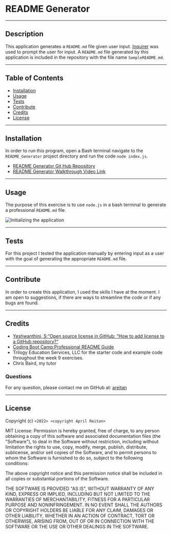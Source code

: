 # README Generator

---
## Description

This application generates a ```README.md``` file given user input. [Inquirer](https://www.npmjs.com/package/inquirer) was used to prompt the user for input. A ```README.md``` file generated by this application is included in the repository with the file name ```SampleREADME.md```.
  

---
## Table of Contents

  - [Installation](#installation)
  - [Usage](#usage)
  - [Tests](#test)
  - [Contribute](#contribute)
  - [Credits](#credits)
  - [License](#license)


---
## Installation

 In order to run this program, open a Bash terminal navigate to the ```README_Generator``` project directory and run the code ```node index.js```.

- [README Generator Git Hub Repository](https://github.com/areitan/README_Generator)
- [README Generator Walkthrough Video Link](************)


---
## Usage

The purpose of this exercise is to use ```node.js``` in a bash terminal to generate a professional ```README.md``` file.  

![Initializing the application](/assets/images/************.png)

---
## Tests

For this project I tested the application manually by entering input as a user with the goal of generating the appropriate ```README.md``` file. 


--- 
## Contribute

In order to create this application, I used the skills I have at the moment. I am open to suggestions, if there are ways to streamline the code or if any bugs are found.

---
## Credits

- [Yeshwanthini, S:“Open source license in GitHub: “How to add license to a GitHub repository?“](https://medium.com/techiepedia/open-source-license-in-github-how-to-add-license-to-a-github-repository-df61ac4fc497)
 - [Coding Boot Camp:Professional README Guide](https://coding-boot-camp.github.io/full-stack/github/professional-readme-guide)
- Trilogy Education Services, LLC for the starter code and example code throughout the week 9 exercises.
- Chris Baird, my tutor

### Questions

For any question, please contact me on GitHub at: 
[areitan](https://github.com/areitan)

---

## License

Copyright (c) ```<2022> <copyright April Reitan>```

MIT License:
Permission is hereby granted, free of charge, to any person obtaining a copy
of this software and associated documentation files (the "Software"), to deal
in the Software without restriction, including without limitation the rights
to use, copy, modify, merge, publish, distribute, sublicense, and/or sell
copies of the Software, and to permit persons to whom the Software is
furnished to do so, subject to the following conditions:

The above copyright notice and this permission notice shall be included in all
copies or substantial portions of the Software.

THE SOFTWARE IS PROVIDED "AS IS", WITHOUT WARRANTY OF ANY KIND, EXPRESS OR
IMPLIED, INCLUDING BUT NOT LIMITED TO THE WARRANTIES OF MERCHANTABILITY,
FITNESS FOR A PARTICULAR PURPOSE AND NONINFRINGEMENT. IN NO EVENT SHALL THE
AUTHORS OR COPYRIGHT HOLDERS BE LIABLE FOR ANY CLAIM, DAMAGES OR OTHER
LIABILITY, WHETHER IN AN ACTION OF CONTRACT, TORT OR OTHERWISE, ARISING FROM,
OUT OF OR IN CONNECTION WITH THE SOFTWARE OR THE USE OR OTHER DEALINGS IN THE
SOFTWARE.